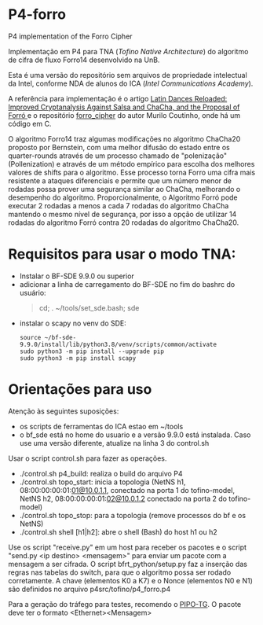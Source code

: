 # P4-forro
P4 implementation of the Forro Cipher

Implementação em P4 para TNA (*Tofino Native Architecture*) do algoritmo de cifra de fluxo Forro14 desenvolvido na UnB.

Esta é uma versão do repositório sem arquivos de propriedade intelectual da Intel, conforme NDA de alunos do ICA (*Intel Communications Academy*).

A referência para implementação é o artigo [Latin Dances Reloaded: Improved Cryptanalysis Against Salsa and ChaCha, and the Proposal of Forró
](https://link.springer.com/chapter/10.1007/978-3-031-22963-3_9) e o repositório [forro_cipher](https://github.com/murcoutinho/forro_cipher) do autor Murilo Coutinho, onde há um código em C.

O algoritmo Forro14 traz algumas modificações no algoritmo ChaCha20 proposto por Bernstein, com uma melhor difusão do estado entre os quarter-rounds através de um processo chamado de "polenização" (Pollenization) e através de um método empírico para escolha dos melhores valores de shifts para o algoritmo. Esse processo torna Forro uma cifra mais resistente a ataques diferenciais e permite que um número menor de rodadas possa prover uma segurança similar ao ChaCha, melhorando o desempenho do algoritmo. Proporcionalmente, o Algoritmo Forró pode executar 2 rodadas a menos a cada 7 rodadas do algoritmo ChaCha mantendo o mesmo nível de segurança, por isso a opção de utilizar 14 rodadas do algoritmo Forró contra 20 rodadas do algoritmo ChaCha20.

# Requisitos para usar o modo TNA:

- Instalar o BF-SDE 9.9.0 ou superior
- adicionar a linha de carregamento do BF-SDE no fim do bashrc do usuário:
    > cd; . ~/tools/set_sde.bash; sde
- instalar o scapy no venv do SDE:
    ```
    source ~/bf-sde-9.9.0/install/lib/python3.8/venv/scripts/common/activate
    sudo python3 -m pip install --upgrade pip
    sudo python3 -m pip install scapy
    ```

# Orientações para uso

Atenção às seguintes suposições:
- os scripts de ferramentas do ICA estao em ~/tools
- o bf_sde está no home do usuario e a versão 9.9.0 está instalada. Caso use uma versão diferente, atualize na linha 3 do control.sh

Usar o script control.sh para fazer as operações.

- ./control.sh p4_build: realiza o build do arquivo P4
- ./control.sh topo_start: inicia a topologia (NetNS h1, 08:00:00:00:01:01@10.0.1.1, conectado na porta 1 do tofino-model, NetNS h2, 08:00:00:00:01:02@10.0.1.2 conectado na porta 2 do tofino-model)
- ./control.sh topo_stop: para a topologia (remove processos do bf e os NetNS)
- ./control.sh shell [h1|h2]: abre o shell (Bash) do host h1 ou h2

Use os script "receive.py" em um host para receber os pacotes e o script "send.py \<ip destino\> \<mensagem\>" para enviar um pacote com a mensagem a ser cifrada.
O script bfrt_python/setup.py faz a inserção das regras nas tabelas do switch, para que o algoritmo possa ser rodado corretamente.
A chave (elementos K0 a K7) e o Nonce (elementos N0 e N1) são definidos no arquivo p4src/tofino/p4_forro.p4

Para a geração do tráfego para testes, recomendo o [PIPO-TG](https://github.com/intrig-unicamp/PIPO-TG). O pacote deve ter o formato \<Ethernet\>\<Mensagem\>